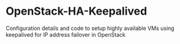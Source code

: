 # OpenStack-HA-Keepalived
Configuration details and code to setup highly available VMs using keepalived for IP address failover in OpenStack
